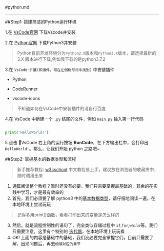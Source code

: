 #python.md

----

##Step1: 搭建简洁的Python运行环境

1.在 [VsCode官网](https://code.visualstudio.com/) 下载Vscode并安装

2.在 [Python官网](https://www.python.org/downloads/) 下载Python3并安装

> Python目前开发环境分为`Python2.X`版本和`Python3.X`版本，请选择最新的 3.X 版本进行下载,例如我下载的是python3.7.2

3.在 `VsCode`-`扩展(即插件，可在左侧树形栏中找到)` 中安装插件

- Python

- CodeRunner

- vscode-icons

> 不知道如何在VsCode中安装插件的请自行百度

4.在 VsCode 中新建一个 `.py` 结尾的文件，例如 `main.py` 输入第一行代码

```python

print('HelloWorld!')

```

5.点击 VsCode 右上角的运行按钮 **RunCode**，在下方输出栏中，会打印出 `HelloWorld!`。那么，让我们开始 python 之路吧~

##Step2: 掌握基本的数据类型和流程
> 新手推荐教程: [w3cschool](https://www.w3cschool.cn/python3/) 
中文教程易上手，建议放在浏览器的收藏夹中，随时调用出来
1. 通篇阅读整个教程？暂时还没有必要。我们只需要掌握最基础的，其余的在实践中学习，才是最有效率的
2. 首先，我们必须要了解 python3 中的[基本数据类型](https://www.w3cschool.cn/python3/python3-data-type.html)，请仔细地阅读一遍，在本地环境上尝试玩玩
> 记得多用print()函数，看看打印出来的变量是怎么样的
3. 然后，就是流程控制性的语句了，完全类似存储过程中 `if`,`for`,`while`等。我们只需要注意，这里有个特别的 [迭代器](https://www.w3cschool.cn/python3/python3-iterator-generator.html)，在本地环境上玩玩看
4. OK! 上面的内容是基础中的基础，我们没必要完全掌握它们，目前只需要了解，出现问题后，再去`细读对应的章节`

​​
